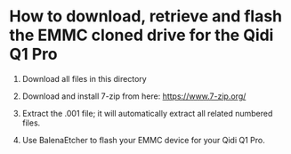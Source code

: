 # How to download, retrieve and flash the EMMC cloned drive for the Qidi Q1 Pro

1) Download all files in this directory

2) Download and install 7-zip from here: https://www.7-zip.org/

3) Extract the .001 file;  it will automatically extract all related numbered files.

4) Use BalenaEtcher to flash your EMMC device for your Qidi Q1 Pro.

